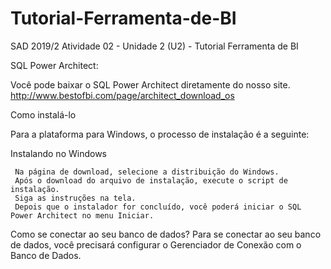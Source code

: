 # Tutorial-Ferramenta-de-BI
SAD 2019/2 Atividade 02 - Unidade 2 (U2) - Tutorial Ferramenta de BI

SQL Power Architect:


Você pode baixar o SQL Power Architect diretamente do nosso site.
http://www.bestofbi.com/page/architect_download_os

 
Como instalá-lo

Para a plataforma para Windows, o processo de instalação é a seguinte:

Instalando no Windows

     Na página de download, selecione a distribuição do Windows.
     Após o download do arquivo de instalação, execute o script de instalação.
     Siga as instruções na tela.
     Depois que o instalador for concluído, você poderá iniciar o SQL Power Architect no menu Iniciar.

Como se conectar ao seu banco de dados?
Para se conectar ao seu banco de dados, você precisará configurar o Gerenciador de Conexão com o Banco de Dados.

